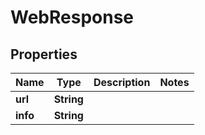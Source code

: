 

# WebResponse


## Properties

| Name | Type | Description | Notes |
|------------ | ------------- | ------------- | -------------|
|**url** | **String** |  |  |
|**info** | **String** |  |  |



